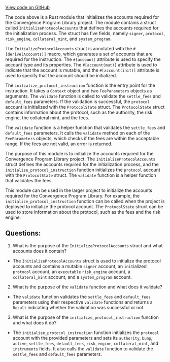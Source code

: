 [View code on GitHub](https://github.com/convergence-rfq/convergence-program-library/rfq/program/src/instructions/protocol/initialize_protocol.rs)

The code above is a Rust module that initializes the accounts required for the Convergence Program Library project. The module contains a struct called `InitializeProtocolAccounts` that defines the accounts required for the initialization process. The struct has five fields, namely `signer`, `protocol`, `risk_engine`, `collateral_mint`, and `system_program`. 

The `InitializeProtocolAccounts` struct is annotated with the `#[derive(Accounts)]` macro, which generates a set of accounts that are required for the instruction. The `#[account]` attribute is used to specify the account type and its properties. The `#[account(mut)]` attribute is used to indicate that the account is mutable, and the `#[account(init)]` attribute is used to specify that the account should be initialized. 

The `initialize_protocol_instruction` function is the entry point for the instruction. It takes a `Context` object and two `FeeParameters` objects as arguments. The `validate` function is called to validate the `settle_fees` and `default_fees` parameters. If the validation is successful, the `protocol` account is initialized with the `ProtocolState` struct. The `ProtocolState` struct contains information about the protocol, such as the authority, the risk engine, the collateral mint, and the fees. 

The `validate` function is a helper function that validates the `settle_fees` and `default_fees` parameters. It calls the `validate` method on each of the `FeeParameters` objects, which checks if the fees are within the acceptable range. If the fees are not valid, an error is returned.

The purpose of this module is to initialize the accounts required for the Convergence Program Library project. The `InitializeProtocolAccounts` struct defines the accounts required for the initialization process, and the `initialize_protocol_instruction` function initializes the `protocol` account with the `ProtocolState` struct. The `validate` function is a helper function that validates the fees. 

This module can be used in the larger project to initialize the accounts required for the Convergence Program Library. For example, the `initialize_protocol_instruction` function can be called when the project is deployed to initialize the protocol account. The `ProtocolState` struct can be used to store information about the protocol, such as the fees and the risk engine.
## Questions: 
 1. What is the purpose of the `InitializeProtocolAccounts` struct and what accounts does it contain?
- The `InitializeProtocolAccounts` struct is used to initialize the protocol accounts and contains a mutable `signer` account, an `init`ialized `protocol` account, an `executable` `risk_engine` account, a `collateral_mint` account, and a `system_program` account.
2. What is the purpose of the `validate` function and what does it validate?
- The `validate` function validates the `settle_fees` and `default_fees` parameters using their respective `validate` functions and returns a `Result` indicating whether the validation was successful or not.
3. What is the purpose of the `initialize_protocol_instruction` function and what does it do?
- The `initialize_protocol_instruction` function initializes the `protocol` account with the provided parameters and sets its `authority`, `bump`, `active`, `settle_fees`, `default_fees`, `risk_engine`, `collateral_mint`, and `instruments` fields. It also calls the `validate` function to validate the `settle_fees` and `default_fees` parameters.